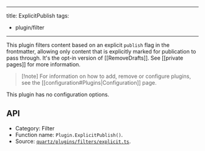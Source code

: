 ______________________________________________________________________

title: ExplicitPublish
tags:

- plugin/filter

______________________________________________________________________

This plugin filters content based on an explicit `publish` flag in the frontmatter, allowing only content that is explicitly marked for publication to pass through. It's the opt-in version of \[\[RemoveDrafts\]\]. See \[\[private pages\]\] for more information.

> \[!note\]
> For information on how to add, remove or configure plugins, see the \[\[configuration#Plugins|Configuration\]\] page.

This plugin has no configuration options.

## API

- Category: Filter
- Function name: `Plugin.ExplicitPublish()`.
- Source: [`quartz/plugins/filters/explicit.ts`](https://github.com/jackyzha0/quartz/blob/v4/quartz/plugins/filters/explicit.ts).
